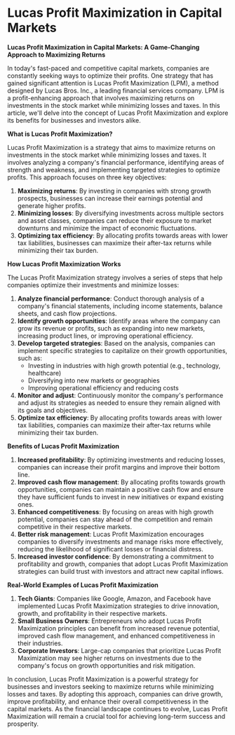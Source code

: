 # Lucas Profit Maximization in Capital Markets

**Lucas Profit Maximization in Capital Markets: A Game-Changing Approach to Maximizing Returns**

In today's fast-paced and competitive capital markets, companies are constantly seeking ways to optimize their profits. One strategy that has gained significant attention is Lucas Profit Maximization (LPM), a method designed by Lucas Bros. Inc., a leading financial services company. LPM is a profit-enhancing approach that involves maximizing returns on investments in the stock market while minimizing losses and taxes. In this article, we'll delve into the concept of Lucas Profit Maximization and explore its benefits for businesses and investors alike.

**What is Lucas Profit Maximization?**

Lucas Profit Maximization is a strategy that aims to maximize returns on investments in the stock market while minimizing losses and taxes. It involves analyzing a company's financial performance, identifying areas of strength and weakness, and implementing targeted strategies to optimize profits. This approach focuses on three key objectives:

1. **Maximizing returns**: By investing in companies with strong growth prospects, businesses can increase their earnings potential and generate higher profits.
2. **Minimizing losses**: By diversifying investments across multiple sectors and asset classes, companies can reduce their exposure to market downturns and minimize the impact of economic fluctuations.
3. **Optimizing tax efficiency**: By allocating profits towards areas with lower tax liabilities, businesses can maximize their after-tax returns while minimizing their tax burden.

**How Lucas Profit Maximization Works**

The Lucas Profit Maximization strategy involves a series of steps that help companies optimize their investments and minimize losses:

1. **Analyze financial performance**: Conduct thorough analysis of a company's financial statements, including income statements, balance sheets, and cash flow projections.
2. **Identify growth opportunities**: Identify areas where the company can grow its revenue or profits, such as expanding into new markets, increasing product lines, or improving operational efficiency.
3. **Develop targeted strategies**: Based on the analysis, companies can implement specific strategies to capitalize on their growth opportunities, such as:
	* Investing in industries with high growth potential (e.g., technology, healthcare)
	* Diversifying into new markets or geographies
	* Improving operational efficiency and reducing costs
4. **Monitor and adjust**: Continuously monitor the company's performance and adjust its strategies as needed to ensure they remain aligned with its goals and objectives.
5. **Optimize tax efficiency**: By allocating profits towards areas with lower tax liabilities, companies can maximize their after-tax returns while minimizing their tax burden.

**Benefits of Lucas Profit Maximization**

1. **Increased profitability**: By optimizing investments and reducing losses, companies can increase their profit margins and improve their bottom line.
2. **Improved cash flow management**: By allocating profits towards growth opportunities, companies can maintain a positive cash flow and ensure they have sufficient funds to invest in new initiatives or expand existing ones.
3. **Enhanced competitiveness**: By focusing on areas with high growth potential, companies can stay ahead of the competition and remain competitive in their respective markets.
4. **Better risk management**: Lucas Profit Maximization encourages companies to diversify investments and manage risks more effectively, reducing the likelihood of significant losses or financial distress.
5. **Increased investor confidence**: By demonstrating a commitment to profitability and growth, companies that adopt Lucas Profit Maximization strategies can build trust with investors and attract new capital inflows.

**Real-World Examples of Lucas Profit Maximization**

1. **Tech Giants**: Companies like Google, Amazon, and Facebook have implemented Lucas Profit Maximization strategies to drive innovation, growth, and profitability in their respective markets.
2. **Small Business Owners**: Entrepreneurs who adopt Lucas Profit Maximization principles can benefit from increased revenue potential, improved cash flow management, and enhanced competitiveness in their industries.
3. **Corporate Investors**: Large-cap companies that prioritize Lucas Profit Maximization may see higher returns on investments due to the company's focus on growth opportunities and risk mitigation.

In conclusion, Lucas Profit Maximization is a powerful strategy for businesses and investors seeking to maximize returns while minimizing losses and taxes. By adopting this approach, companies can drive growth, improve profitability, and enhance their overall competitiveness in the capital markets. As the financial landscape continues to evolve, Lucas Profit Maximization will remain a crucial tool for achieving long-term success and prosperity.
